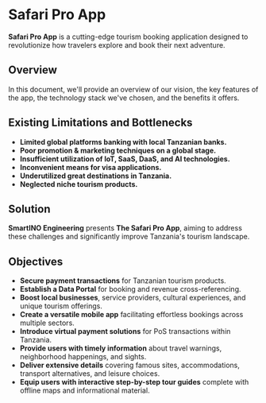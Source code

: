 # Safari Pro App

**Safari Pro App** is a cutting-edge tourism booking application designed to revolutionize how travelers explore and book their next adventure.

## Overview

In this document, we'll provide an overview of our vision, the key features of the app, the technology stack we've chosen, and the benefits it offers.

## Existing Limitations and Bottlenecks

- **Limited global platforms banking with local Tanzanian banks.**
- **Poor promotion & marketing techniques on a global stage.**
- **Insufficient utilization of IoT, SaaS, DaaS, and AI technologies.**
- **Inconvenient means for visa applications.**
- **Underutilized great destinations in Tanzania.**
- **Neglected niche tourism products.**

## Solution

**SmartINO Engineering** presents **The Safari Pro App**, aiming to address these challenges and significantly improve Tanzania's tourism landscape.

## Objectives

- **Secure payment transactions** for Tanzanian tourism products.
- **Establish a Data Portal** for booking and revenue cross-referencing.
- **Boost local businesses**, service providers, cultural experiences, and unique tourism offerings.
- **Create a versatile mobile app** facilitating effortless bookings across multiple sectors.
- **Introduce virtual payment solutions** for PoS transactions within Tanzania.
- **Provide users with timely information** about travel warnings, neighborhood happenings, and sights.
- **Deliver extensive details** covering famous sites, accommodations, transport alternatives, and leisure choices.
- **Equip users with interactive step-by-step tour guides** complete with offline maps and informational material.
